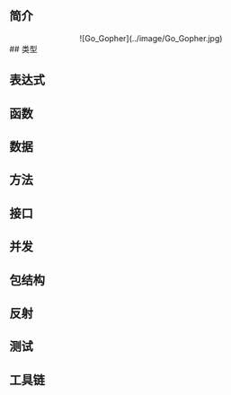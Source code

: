 ## 简介
<center>
![Go_Gopher](../image/Go_Gopher.jpg)
</center>
## 类型

## 表达式

## 函数

## 数据

## 方法

## 接口

## 并发

## 包结构

## 反射

## 测试

## 工具链